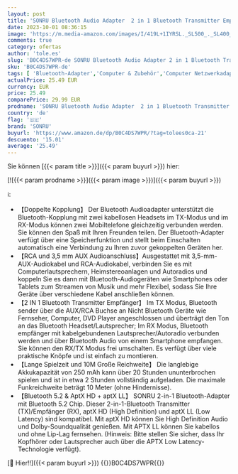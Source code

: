 ```yaml
---
layout: post
title: 'SONRU Bluetooth Audio Adapter  2 in 1 Bluetooth Transmitter Empfänger für TV Laptop Stereoanlage Kopfhörer Lautsprecher  Doppelte Kopplung Bluetooth Splitter  mit RCA/AUX Kabel'
date: 2023-10-01 08:36:15
image: 'https://m.media-amazon.com/images/I/419L+1IYRSL._SL500_._SL400_.jpg'
comments: true
category: ofertas
author: 'tole.es'
slug: 'B0C4DS7WPR-de SONRU Bluetooth Audio Adapter 2 in 1 Bluetooth Transmitter...'
sku: 'B0C4DS7WPR-de'
tags: [ 'Bluetooth-Adapter','Computer & Zubehör','Computer Netzwerkadapter','Netzwerkgeräte','sonru','🇩🇪', ]
actualPrice: 25.49 EUR
currency: EUR
price: 25.49
comparePrice: 29.99 EUR
prodname: 'SONRU Bluetooth Audio Adapter  2 in 1 Bluetooth Transmitter Empfänger für TV Laptop Stereoanlage Kopfhörer Lautsprecher  Doppelte Kopplung Bluetooth Splitter  mit RCA/AUX Kabel'
country: 'de'
flag: '🇩🇪'
brand: 'SONRU'
buyurl: 'https://www.amazon.de/dp/B0C4DS7WPR/?tag=tolees0ca-21'
descuento: '15.01'
average: '25.49'
---
```


Sie können [{{< param title >}}]({{< param buyurl >}}) hier:

[![{{< param prodname >}}]({{< param image >}})]({{< param buyurl >}})

ℹ️:

- 【Doppelte Kopplung】 Der Bluetooth Audioadapter unterstützt die Bluetooth-Kopplung mit zwei kabellosen Headsets im TX-Modus und im RX-Modus können zwei Mobiltelefone gleichzeitig verbunden werden. Sie können den Spaß mit Ihren Freunden teilen. Der Bluetooth-Adapter verfügt über eine Speicherfunktion und stellt beim Einschalten automatisch eine Verbindung zu Ihren zuvor gekoppelten Geräten her.
- 【RCA und 3,5 mm AUX Audioanschluss】Ausgestattet mit 3,5-mm-AUX-Audiokabel und RCA-Audiokabel, verbinden Sie es mit Computerlautsprechern, Heimstereoanlagen und Autoradios und koppeln Sie es dann mit Bluetooth-Audiogeräten wie Smartphones oder Tablets zum Streamen von Musik und mehr Flexibel, sodass Sie Ihre Geräte über verschiedene Kabel anschließen können.
- 【2 IN 1 Bluetooth Transmitter Empfänger】 Im TX Modus, Bluetooth sender über die AUX/RCA Buchse an Nicht Bluetooth Geräte wie Fernseher, Computer, DVD Player angeschlossen und überträgt den Ton an das Bluetooth Headset/Lautsprecher; Im RX Modus, Bluetooth empfänger mit kabelgebundenen Lautsprecher/Autoradio verbunden werden und über Bluetooth Audio von einem Smartphone empfangen. Sie können den RX/TX Modus frei umschalten. Es verfügt über viele praktische Knöpfe und ist einfach zu montieren.
- 【Lange Spielzeit und 10M Große Reichweite】 Die langlebige Akkukapazität von 250 mAh kann über 20 Stunden ununterbrochen spielen und ist in etwa 2 Stunden vollständig aufgeladen. Die maximale Funkreichweite beträgt 10 Meter (ohne Hindernisse).
- 【Bluetooth 5.2 & AptX HD + aptX LL】 SONRU 2-in-1 Bluetooth-Adapter mit Bluetooth 5.2 Chip. Dieser 2-in-1-Bluetooth Transmitter (TX)/Empfänger (RX), aptX HD (High Definition) und aptX LL (Low Latency) sind kompatibel. Mit aptX HD können Sie High Definition Audio und Dolby-Soundqualität genießen. Mit APTX LL können Sie kabellos und ohne Lip-Lag fernsehen. (Hinweis: Bitte stellen Sie sicher, dass Ihr Kopfhörer oder Lautsprecher auch über die APTX Low Latency-Technologie verfügt).

[🛒 Hier!!]({{< param buyurl >}})
{{<world>}}B0C4DS7WPR{{</world>}}
